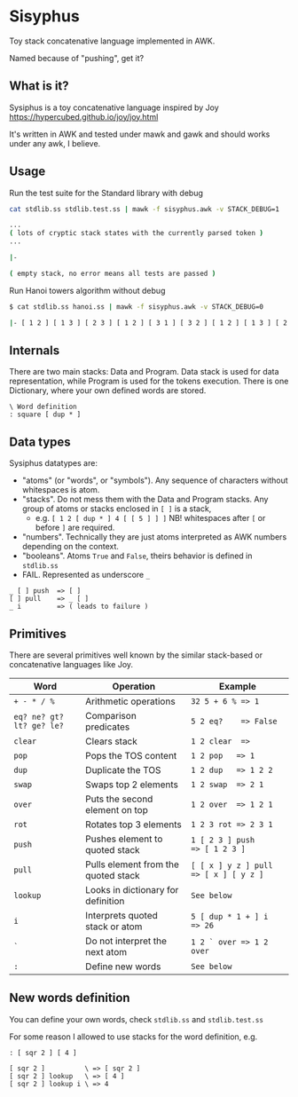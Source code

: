# Sisyphus

Toy stack concatenative language implemented in AWK.

Named because of "pushing", get it?

## What is it?

Sysiphus is a toy concatenative language inspired by Joy <https://hypercubed.github.io/joy/joy.html>

It's written in AWK and tested under mawk and gawk and should works under any awk, I believe.

## Usage

Run the test suite for the Standard library with debug

```bash
cat stdlib.ss stdlib.test.ss | mawk -f sisyphus.awk -v STACK_DEBUG=1

...
( lots of cryptic stack states with the currently parsed token )
...

|-

( empty stack, no error means all tests are passed )

```

Run Hanoi towers algorithm without debug

```bash
$ cat stdlib.ss hanoi.ss | mawk -f sisyphus.awk -v STACK_DEBUG=0

|- [ 1 2 ] [ 1 3 ] [ 2 3 ] [ 1 2 ] [ 3 1 ] [ 3 2 ] [ 1 2 ] [ 1 3 ] [ 2 3 ] [ 2 1 ] [ 3 1 ] [ 2 3 ] [ 1 2 ] [ 1 3 ] [ 2 3 ] |
```

## Internals

There are two main stacks: Data and Program. Data stack is used for data representation, while Program is used for the tokens execution.
There is one Dictionary, where your own defined words are stored.

```
\ Word definition
: square [ dup * ]
```

## Data types

Sysiphus datatypes are:
- "atoms" (or "words", or "symbols"). Any sequence of characters without whitespaces is atom.
- "stacks". Do not mess them with the Data and Program stacks. Any group of atoms or stacks enclosed in `[ ]` is a stack,
  - e.g. `[ 1 2 [ dup * ] 4 [ [ 5 ] ] ]` NB! whitespaces after `[` or before `]` are required.
- "numbers". Technically they are just atoms interpreted as AWK numbers depending on the context.
- "booleans". Atoms `True` and `False`, theirs behavior is defined in `stdlib.ss`
- FAIL. Represented as underscore `_`

```
_ [ ] push  => [ ]
[ ] pull    => _ [ ]
_ i         => ( leads to failure )
```

## Primitives

There are several primitives well known by the similar stack-based or concatenative languages like Joy.


| Word                     | Operation                           | Example                              |
| ------------------------ | ----------------------------------- | ------------------------------------ |
| `+ - * / %`              | Arithmetic operations               | `32 5 + 6 % => 1`                    |
| `eq? ne? gt? lt? ge? le?`| Comparison predicates               | `5 2 eq?    => False`                |
| `clear`                  | Clears stack                        | `1 2 clear  =>`                      |
| `pop`                    | Pops the TOS content                | `1 2 pop   => 1`                     |
| `dup`                    | Duplicate the TOS                   | `1 2 dup   => 1 2 2`                 |
| `swap`                   | Swaps top 2 elements                | `1 2 swap  => 2 1`                   |
| `over`                   | Puts the second element on top      | `1 2 over  => 1 2 1`                 |
| `rot`                    | Rotates top 3 elements              | `1 2 3 rot => 2 3 1`                 |
| `push`                   | Pushes element to quoted stack      | `1 [ 2 3 ] push     => [ 1 2 3 ]`    |
| `pull`                   | Pulls element from the quoted stack | `[ [ x ] y z ] pull => [ x ] [ y z ]`|
| `lookup`                 | Looks in dictionary for definition  | `See below`                          |
| `i`                      | Interprets quoted stack or atom     | `5 [ dup * 1 + ] i  => 26`           |
| ``` ` ```                | Do not interpret the next atom      | ```1 2 ` over => 1 2 over```         |
| `:`                      | Define new words                    | `See below`                          |


## New words definition

You can define your own words, check `stdlib.ss` and `stdlib.test.ss`

For some reason I allowed to use stacks for the word definition, e.g.

```
: [ sqr 2 ] [ 4 ]

[ sqr 2 ]          \ => [ sqr 2 ]
[ sqr 2 ] lookup   \ => [ 4 ]
[ sqr 2 ] lookup i \ => 4

```
